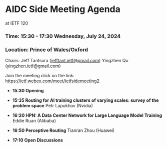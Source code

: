 # AIDC Side Meeting Agenda
at IETF 120

### Time: 15:30 - 17:30 Wednesday, July 24, 2024 
### Location: Prince of Wales/Oxford

Chairs:
Jeff Tantsura (jefftant.ietf@gmail.com) Yingzhen Qu (yingzhen.ietf@gmail.com)


Join the meeting click on the link:
https://ietf.webex.com/meet/ietfsidemeeting2


* **15:30 Opening**

* **15:35 Routing for AI training clusters of varying scales: survey of the problem space**
Petr Lapukhov (Nvidia)

* **16:20 HPN: A Data Center Network for Large Language Model Training**
Eddie  Ruan (Alibaba)

* **16:50 Perceptive Routing**
Tianran Zhou (Huawei)

* **17:10 Open Discussions**
